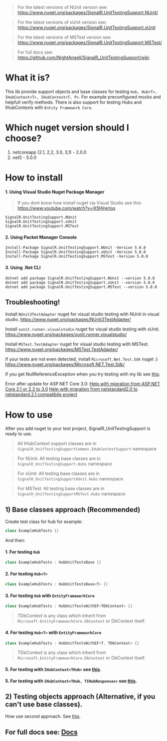 > For the latest versions of NUnit version see: https://www.nuget.org/packages/SignalR.UnitTestingSupport.NUnit/

> For the latest versions of xUnit version see: https://www.nuget.org/packages/SignalR.UnitTestingSupport.xUnit

> For the latest versions of MSTest version see: https://www.nuget.org/packages/SignalR.UnitTestingSupport.MSTest/

> For full docs see: https://github.com/NightAngell/SignalR_UnitTestingSupport/wiki

# What it is?
This lib provide support objects and base classes for testing ```Hub, Hub<T>, IHubContext<T>, IHubContext<T, P>```. For example preconfigured mocks and helpfull verify methods. There is also support for testing Hubs and IHubContexts with ```Entity Framework Core```.

# Which nuget version should I choose?
1. netcoreapp (2.1, 2,2, 3.0, 3,1) - 2.0.0
2. net5 - 5.0.0

# How to install
#### 1. Using Visual Studio Nuget Package Manager
> If you dont know how install nuget via Visual Studio see this: https://www.youtube.com/watch?v=jX5HlrerIos
```
SignalR.UnitTestingSupport.NUnit
SignalR.UnitTestingSupport.xUnit
SignalR.UnitTestingSupport.MSTest
```
#### 2. Using Packet Manager Console
```
Install-Package SignalR.UnitTestingSupport.NUnit -Version 5.0.0
Install-Package SignalR.UnitTestingSupport.xUnit -Version 5.0.0
Install-Package SignalR.UnitTestingSupport.MSTest -Version 5.0.0
```
#### 3. Using .Net CLI
```
dotnet add package SignalR.UnitTestingSupport.NUnit --version 5.0.0
dotnet add package SignalR.UnitTestingSupport.xUnit --version 5.0.0
dotnet add package SignalR.UnitTestingSupport.MSTest --version 5.0.0
```
## Troubleshooting!
Install ```NUnit3TestAdapter``` nuget for visual studio testing with NUnit in visual studio.                     https://www.nuget.org/packages/NUnit3TestAdapter/

Install ```xunit.runner.visualstudio``` nuget for visual studio testing with xUnit.                                https://www.nuget.org/packages/xunit.runner.visualstudio/

Install ```MSTest.TestAdapter``` nuget for visual studio testing with MSTest.          
https://www.nuget.org/packages/MSTest.TestAdapter/

If your tests are not even detected, install ```Microsoft.Net.Test.Sdk``` nuget :)                       
https://www.nuget.org/packages/Microsoft.NET.Test.Sdk/

If you get NullReferenceException when you try testing with my lib see [this](https://github.com/NightAngell/SignalR_UnitTestingSupport/wiki/Common-for-all-test-classes#contextmock).

Error after update for ASP.NET Core 3.0:
[Help with migration from ASP.NET Core 2.1 or 2.2 to 3.0](https://github.com/NightAngell/SignalR_UnitTestingSupport/wiki/Help-with-migration-from-netcore2.1-or-netcore2.2-to-netcore3.0-for-SignalR_UnitTestingSupport2.0)
[Help with migration from netstandard2.0 to netstandard.2.1 compatibile project](https://github.com/NightAngell/SignalR_UnitTestingSupport/wiki/Help-with-migration-from-netstandard2.0-to-netstandars2.1)

# How to use
After you add nuget to your test project, SignalR_UnitTestingSupport is ready to use.
> All IHubContext support classes are in ```SignalR_UnitTestingSupportCommon.IHubContextSupport``` namespace

> For NUnit: All testing base classes are in ```SignalR_UnitTestingSupport.Hubs``` namespace

> For xUnit: All testing base classes are in ```SignalR_UnitTestingSupportXUnit.Hubs``` namespace

> For MSTest: All testing base classes are in ```SignalR_UnitTestingSupportMSTest.Hubs``` namespace

## 1) Base classes approach (Recommended)

Create test class for hub for example:
```csharp
class ExampleHubTests {}
```
And then:
#### 1. For testing ```Hub```
```csharp
class ExampleHubTests : HubUnitTestsBase {}
```
#### 2. For testing ```Hub<T>```
```csharp
class ExampleHubTests : HubUnitTestsBase<T> {}
```
#### 3. For testing ```Hub``` with ```EntityFrameworkCore```
```csharp
class ExampleHubTests : HubUnitTestsWithEF<TDbContext> {}
```
> TDbContext is any class which inherit from ```Microsoft.EntityFrameworkCore.DbContext``` or DbContext itself.
#### 4. For testing ```Hub<T>``` with ```EntityFrameworkCore```
```csharp
class ExampleHubTests : HubUnitTestsWithEF<T, TDbContext> {}
```
> TDbContext is any class which inherit from ```Microsoft.EntityFrameworkCore.DbContext``` or DbContext itself.
#### 5. For testing with ```IHubContext<THub>``` see [this](https://github.com/NightAngell/SignalR_UnitTestingSupport/wiki/Associated-with-IHubContext-for-Hub).
#### 5. For testing with ```IHubContext<THub, TIHubResponses>``` see [this](https://github.com/NightAngell/SignalR_UnitTestingSupport/wiki/Associated-with-IHubContext-for-HubT).

## 2) Testing objects approach (Alternative, if you can't use base classes). 
How use second approach. See [this](https://github.com/NightAngell/SignalR_UnitTestingSupport/wiki/How-use-testing-support-if-you-don't-want-(or-you-can%60t)-use-provided-by-me-base-classes-or-your-testing-framework-don't-support-before-and-after-each-test-code-execution-features).
## For full docs see: [Docs](https://github.com/NightAngell/SignalR_UnitTestingSupport/wiki)

